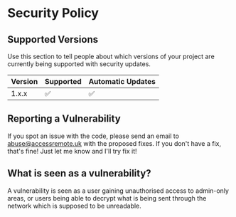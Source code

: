 # Security Policy

## Supported Versions

Use this section to tell people about which versions of your project are
currently being supported with security updates.

| Version | Supported          | Automatic Updates  |
| ------- | ------------------ | ------------------ |
| 1.x.x   | :white_check_mark: | :white_check_mark: |

## Reporting a Vulnerability

If you spot an issue with the code, please send an email to abuse@accessremote.uk with the proposed fixes.
If you don't have a fix, that's fine! Just let me know and I'll try fix it!

## What is seen as a vulnerability?

A vulnerability is seen as a user gaining unauthorised access to admin-only areas, or users being able to decrypt what is being sent through the network which is supposed to be unreadable.
